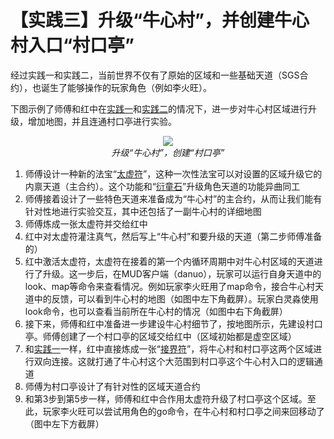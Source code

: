 # 【实践三】升级“牛心村”，并创建牛心村入口“村口亭”

经过实践一和实践二，当前世界不仅有了原始的区域和一些基础天道（SGS合约），也诞生了能够操作的玩家角色（例如李火旺）。

下图示例了师傅和红中在[实践一](https://github.com/hongzhongx/taiyi-contracts?tab=readme-ov-file#%E5%AE%9E%E8%B7%B5%E4%B8%80%E4%BB%8E%E5%88%9B%E5%BB%BA%E8%B4%A6%E5%8F%B7%E5%88%B0%E5%BB%BA%E7%AB%8B%E5%8E%9F%E5%A7%8B%E7%9A%84%E5%8C%BA%E5%9F%9F)和[实践二](https://github.com/hongzhongx/taiyi-contracts?tab=readme-ov-file#%E5%AE%9E%E8%B7%B5%E4%BA%8C%E5%88%9B%E5%BB%BA%E8%A7%92%E8%89%B2%E6%9D%8E%E7%81%AB%E6%97%BA%E5%B9%B6%E4%B8%94%E5%9C%A8%E7%89%9B%E5%BF%83%E6%9D%91%E5%87%BA%E7%94%9F)的情况下，进一步对牛心村区域进行升级，增加地图，并且连通村口亭进行实验。

<div align='center'><img src='./imgs/build_03.jpg'></a></div>
<div align='center'><i>升级“牛心村”，创建“村口亭”</i></div>

1. 师傅设计一种新的法宝“[太虚符](https://github.com/hongzhongx/taiyi-contracts?tab=readme-ov-file#%E5%A4%AA%E8%99%9A%E7%AC%A6)”，这种一次性法宝可以对设置的区域升级它的内禀天道（主合约）。这个功能和“[衍童石](https://github.com/hongzhongx/taiyi-contracts?tab=readme-ov-file#%E8%A1%8D%E7%AB%A5%E7%9F%B3)”升级角色天道的功能异曲同工
2. 师傅接着设计了一些特色天道来准备成为“牛心村”的主合约，从而让我们能有针对性地进行实验交互，其中还包括了一副牛心村的详细地图
3. 师傅炼成一张太虚符并交给红中
4. 红中对太虚符灌注真气，然后写上“牛心村”和要升级的天道（第二步师傅准备的）
5. 红中激活太虚符，太虚符在接着的第一个内循环周期中对牛心村区域的天道进行了升级。这一步后，在MUD客户端（danuo），玩家可以运行自身天道中的look、map等命令来查看情况。例如玩家李火旺用了map命令，接合牛心村天道中的反馈，可以看到牛心村的地图（如图中左下角截屏）。玩家白灵淼使用look命令，也可以查看当前所在牛心村的情况（如图中右下角截屏）
6. 接下来，师傅和红中准备进一步建设牛心村细节了，按地图所示，先建设村口亭。师傅创建了一个村口亭的区域交给红中（区域初始都是虚空区域）
7. 和[实践一](https://github.com/hongzhongx/taiyi-contracts?tab=readme-ov-file#%E5%AE%9E%E8%B7%B5%E4%B8%80%E4%BB%8E%E5%88%9B%E5%BB%BA%E8%B4%A6%E5%8F%B7%E5%88%B0%E5%BB%BA%E7%AB%8B%E5%8E%9F%E5%A7%8B%E7%9A%84%E5%8C%BA%E5%9F%9F)一样，红中直接炼成一张“[接界符](https://github.com/hongzhongx/taiyi-contracts#%E6%8E%A5%E7%95%8C%E7%AC%A6)”，将牛心村和村口亭这两个区域进行双向连接。这就打通了牛心村这个大范围到村口亭这个牛心村入口的逻辑通道
8. 师傅为村口亭设计了有针对性的区域天道合约 
9. 和第3步到第5步一样，师傅和红中合作用太虚符升级了村口亭这个区域。至此，玩家李火旺可以尝试用角色的go命令，在牛心村和村口亭之间来回移动了（图中左下方截屏）
